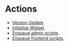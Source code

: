 # Actions

- [Version Update](actions/version-update.md).
- [Initialize Widget](actions/initialize-widget.md).
- [Enqueue admin scripts](actions/enqueue-admin-scripts.md).
- [Enqueue frontend scripts](actions/enqueue-frontend-scripts.md).
